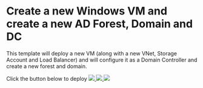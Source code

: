 # Create a new Windows VM and create a new AD Forest, Domain and DC

This template will deploy a new VM (along with a new VNet, Storage Account and Load Balancer) and will configure it as a Domain Controller and create a new forest and domain.

Click the button below to deploy
<a href="https://portal.azure.com/#create/Microsoft.Template/uri/https%3A%2F%2Fraw.githubusercontent.com%2Fbhaslip%2FAzureARMTemplate%2Fmaster%2Fazuredeploy.json" target="_blank">
    <img src="http://azuredeploy.net/deploybutton.png"/>
</a>
<a href="https://portal.azure.us/#create/Microsoft.Template/uri/https%3A%2F%2Fraw.githubusercontent.com%2Fbhaslip%2FAzureARMTemplate%2Fmaster%2Fazuredeploy.json" target="_blank">
    <img src="http://azuredeploy.net/AzureGov.png"/>
</a>
<a href="http://armviz.io/#/?load=https%3A%2F%2Fraw.githubusercontent.com%2Fbhaslip%2FAzureARMTemplate%2Fmaster%2Fazuredeploy.json" target="_blank">
    <img src="http://armviz.io/visualizebutton.png"/>
</a>
